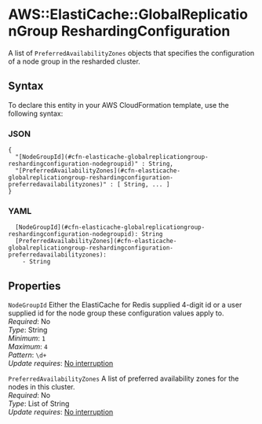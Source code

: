 # AWS::ElastiCache::GlobalReplicationGroup ReshardingConfiguration<a name="aws-properties-elasticache-globalreplicationgroup-reshardingconfiguration"></a>

A list of `PreferredAvailabilityZones` objects that specifies the configuration of a node group in the resharded cluster\.

## Syntax<a name="aws-properties-elasticache-globalreplicationgroup-reshardingconfiguration-syntax"></a>

To declare this entity in your AWS CloudFormation template, use the following syntax:

### JSON<a name="aws-properties-elasticache-globalreplicationgroup-reshardingconfiguration-syntax.json"></a>

```
{
  "[NodeGroupId](#cfn-elasticache-globalreplicationgroup-reshardingconfiguration-nodegroupid)" : String,
  "[PreferredAvailabilityZones](#cfn-elasticache-globalreplicationgroup-reshardingconfiguration-preferredavailabilityzones)" : [ String, ... ]
}
```

### YAML<a name="aws-properties-elasticache-globalreplicationgroup-reshardingconfiguration-syntax.yaml"></a>

```
  [NodeGroupId](#cfn-elasticache-globalreplicationgroup-reshardingconfiguration-nodegroupid): String
  [PreferredAvailabilityZones](#cfn-elasticache-globalreplicationgroup-reshardingconfiguration-preferredavailabilityzones):
    - String
```

## Properties<a name="aws-properties-elasticache-globalreplicationgroup-reshardingconfiguration-properties"></a>

`NodeGroupId` <a name="cfn-elasticache-globalreplicationgroup-reshardingconfiguration-nodegroupid"></a>
Either the ElastiCache for Redis supplied 4\-digit id or a user supplied id for the node group these configuration values apply to\.  
_Required_: No  
_Type_: String  
_Minimum_: `1`  
_Maximum_: `4`  
_Pattern_: `\d+`  
_Update requires_: [No interruption](https://docs.aws.amazon.com/AWSCloudFormation/latest/UserGuide/using-cfn-updating-stacks-update-behaviors.html#update-no-interrupt)

`PreferredAvailabilityZones` <a name="cfn-elasticache-globalreplicationgroup-reshardingconfiguration-preferredavailabilityzones"></a>
A list of preferred availability zones for the nodes in this cluster\.  
_Required_: No  
_Type_: List of String  
_Update requires_: [No interruption](https://docs.aws.amazon.com/AWSCloudFormation/latest/UserGuide/using-cfn-updating-stacks-update-behaviors.html#update-no-interrupt)
